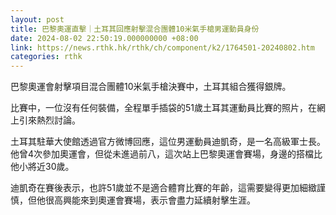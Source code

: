 ```yaml
---
layout: post
title: 巴黎奧運直擊｜土耳其回應射擊混合團體10米氣手槍男運動員身份
date: 2024-08-02 22:50:19.000000000 +08:00
link: https://news.rthk.hk/rthk/ch/component/k2/1764501-20240802.htm
categories: rthk
---
```


巴黎奧運會射擊項目混合團體10米氣手槍決賽中，土耳其組合獲得銀牌。

比賽中，一位沒有任何裝備，全程單手插袋的51歲土耳其運動員比賽的照片，在網上引來熱烈討論。

土耳其駐華大使館透過官方微博回應，這位男運動員迪凱奇，是一名高級軍士長。他曾4次參加奧運會，但從未進過前八，這次站上巴黎奧運會賽場，身邊的搭檔比他小將近30歲。

迪凱奇在賽後表示，也許51歲並不是適合體育比賽的年齡，這需要變得更加細緻謹慎，但他很高興能來到奧運會賽場，表示會盡力延續射擊生涯。
